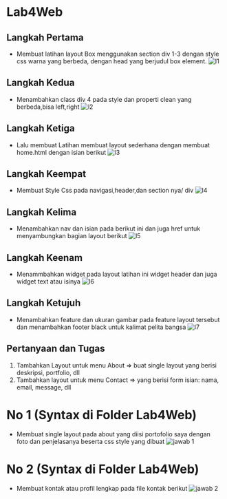 # Lab4Web
## Langkah Pertama
- Membuat latihan layout Box menggunakan section div 1-3 dengan style css warna yang berbeda, dengan head yang berjudul box element.
![l1](https://user-images.githubusercontent.com/56240498/115247488-08621280-a151-11eb-8b44-6be67e420992.png)
## Langkah Kedua
- Menambahkan class div 4 pada style dan properti clean yang berbeda,bisa left,right
![l2](https://user-images.githubusercontent.com/56240498/115247512-0a2bd600-a151-11eb-8215-833b96b96160.jpg)
## Langkah Ketiga
- Lalu membuat Latihan membuat layout sederhana dengan membuat home.html dengan isian berikut
![l3](https://user-images.githubusercontent.com/56240498/115247530-0dbf5d00-a151-11eb-9cb8-b9fe044c1cc6.jpg)
## Langkah Keempat
- Membuat Style Css pada navigasi,header,dan section nya/ div
![l4](https://user-images.githubusercontent.com/56240498/115247546-1021b700-a151-11eb-8592-e4d0ad45e07c.jpg)
## Langkah Kelima
- Menambahkan nav dan isian pada berikut ini dan juga href untuk menyambungkan bagian layout berikut
![l5](https://user-images.githubusercontent.com/56240498/115247552-11eb7a80-a151-11eb-9bcc-37261df012ea.jpg)
## Langkah Keenam
- Menammbahkan widget pada layout latihan ini widget header dan juga widget text atau isinya
![l6](https://user-images.githubusercontent.com/56240498/115247555-131ca780-a151-11eb-9c01-adcb131dc95b.jpg)
## Langkah Ketujuh
- Menambahkan feature dan ukuran gambar pada feature layout tersebut dan menambahkan footer black untuk kalimat pelita bangsa
![l7](https://user-images.githubusercontent.com/56240498/115247557-13b53e00-a151-11eb-973a-7e8491424ee8.jpg)
## Pertanyaan dan Tugas
1. Tambahkan Layout untuk menu About
=> buat single layout yang berisi deskripsi, portfolio, dll
2. Tambahkan layout untuk menu Contact
=> yang berisi form isian: nama, email, message, dll
# No 1 (Syntax di Folder Lab4Web)
- Membuat single layout pada about yang diisi portofolio saya dengan foto dan penjelasanya beserta css style yang dibuat
![jawab 1](https://user-images.githubusercontent.com/56240498/115247448-ff714100-a150-11eb-81dc-647c22cf0f6a.jpg)
# No 2 (Syntax di Folder Lab4Web)
- Membuat kontak atau profil lengkap pada file kontak berikut
![jawab 2](https://user-images.githubusercontent.com/56240498/115247466-026c3180-a151-11eb-9cb8-15b93e40013c.jpg)

